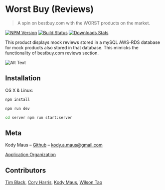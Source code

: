 # Worst Buy (Reviews)
> A spin on bestbuy.com with the WORST products on the market.

[![NPM Version][npm-image]][npm-url]
[![Build Status][travis-image]][travis-url]
[![Downloads Stats][npm-downloads]][npm-url]

This product displays mock reviews stored in a mySQL AWS-RDS database for mock products also stored in that database. This mimicks the functionality of bestbuy.com reviews section.

![Alt Text](https://thumbs.gfycat.com/SkeletalBestIberianbarbel-small.gif)
## Installation

OS X & Linux:

```sh
npm install
```
```sh
npm run dev
```

```sh
cd server npm run start:server
```


## Meta

Kody Maus – [Github](https://github.com/auto-mausx) – kody.a.maus@gmail.com



[Application Organization](https://github.com/FEC-HRATX-48)

## Contributors

[Tim Black](https://github.com/talltimblack),
[Cory Harris](https://github.com/CoryLHarris),
[Kody Maus](https://github.com/auto-mausx),
[Wilson Tao](https://github.com/wilson-tao)

<!-- Markdown link & img dfn's -->
[npm-image]: https://img.shields.io/npm/v/datadog-metrics.svg?style=flat-square
[npm-url]: https://npmjs.org/package/datadog-metrics
[npm-downloads]: https://img.shields.io/npm/dm/datadog-metrics.svg?style=flat-square
[travis-image]: https://img.shields.io/travis/dbader/node-datadog-metrics/master.svg?style=flat-square
[travis-url]: https://travis-ci.org/dbader/node-datadog-metrics
[wiki]: https://github.com/yourname/yourproject/wiki